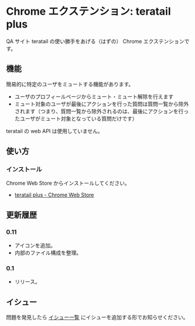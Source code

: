 # Chrome エクステンション: teratail plus

QA サイト teratail の使い勝手をあげる（はずの） Chrome エクステンションです。

## 機能

簡易的に特定のユーザをミュートする機能があります。

- ユーザのプロフィールページからミュート・ミュート解除を行えます
- ミュート対象のユーザが最後にアクションを行った質問は質問一覧から除外されます（つまり、質問一覧から除外されるのは、最後にアクションを行ったユーザがミュート対象となっている質問だけです）

teratail の web API は使用していません。

## 使い方

### インストール

Chrome Web Store からインストールしてください。

- [teratail plus - Chrome Web Store](https://chrome.google.com/webstore/detail/teratail-plus/apepgibomjmklpjdobgkmnnbdmbccepk)

## 更新履歴

### 0.11

- アイコンを追加。
- 内部のファイル構成を整理。

### 0.1

- リリース。

## イシュー

問題を発見したら [イシュー一覧](https://github.com/gh640/chrome-extension-teratail-plus/issues) にイシューを追加する形でお知らせください。
